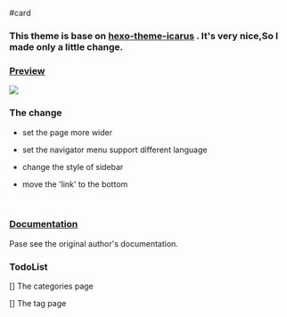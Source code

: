 #card

### This theme is base on [hexo-theme-icarus](https://github.com/ppoffice/hexo-theme-icarus) . It's very nice,So I made only a little change.

###  [Preview](http://yohnz.github.io/)

![](https://github.com/yohnz/hexo-theme-card/blob/master/source/css/images/hexo-theme-card.png "")

### The change

- set the page more wider

- set the navigator menu support different language

- change the style of sidebar

- move the 'link' to the bottom

  ​

### [Documentation](https://github.com/ppoffice/hexo-theme-icarus/wiki)

Pase see the original author's documentation.



### TodoList

  [] The categories page

  [] The tag page

